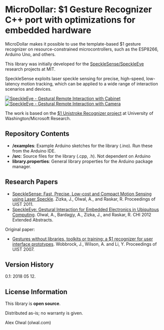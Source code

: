 MicroDollar: $1 Gesture Recognizer C++ port with optimizations for embedded hardware
======================
MicroDollar makes it possible to use the template-based $1 gesture recognizer on
resource-constrained microcontrollers, such as the ESP8266, Arduino Uno, and others.

This library was initially developed for the [SpeckleSense/SpeckleEye](http://olwal.com/#high-speed_embedded_motion_sensing) research projects at MIT. 

SpeckleSense exploits laser speckle sensing for precise, high-speed, low-latency motion tracking, which can be applied to a wide range of interaction scenarios and devices.

[![SpeckleEye - Gestural Remote Interaction with Cabinet](https://i.vimeocdn.com/video/434556108_260x146.jpg)](https://vimeo.com/63967600)
[![SpeckleEye - Gestural Remote Interaction with Camera](https://i.vimeocdn.com/video/434555965_260x146.jpg)](https://vimeo.com/64055145)

The work is based on the [$1 Unistroke Recognizer project](http://depts.washington.edu/madlab/proj/dollar/) at University of Washington/Microsoft Research.

Repository Contents
-------------------
* **/examples**: Example Arduino sketches for the library (.ino). Run these from the Arduino IDE.
* **/src**:  Source files for the library (.cpp, .h). Not dependent on Arduino
* **library.properties**: General library properties for the Arduino package manager.

Research Papers
-------------------
* [SpeckleSense: Fast, Precise, Low-cost and Compact Motion Sensing using Laser Speckle](https://doi.org/10.1145/2047196.2047261). Zizka, J., Olwal, A., and Raskar, R. Proceedings of UIST 2011.
* [SpeckleEye: Gestural Interaction for Embedded Electronics in Ubiquitous Computing](https://doi.org/10.1145/2212776.2223782). Olwal, A., Bardagjy, A., Zizka, J., and Raskar, R. CHI 2012 Extended Abstracts.
        
Original paper:
* [Gestures without libraries, toolkits or training: a $1 recognizer for user interface prototypes](https://doi.org/10.1145/1294211.1294238). Wobbrock, J., Wilson, A. and Li, Y. Proceedings of UIST 2007.


Version History
---------------
0.1: 2018 05 12.

License Information
-------------------
This library is **open source**.

Distributed as-is; no warranty is given.

Alex Olwal (olwal.com)
